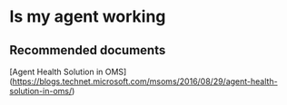 
<properties
    pageTitle="Is-my-agent-working"
    description="Troubleshooting of issues with Is my agent working Is my agent working"
    service="microsoft.operationalinsights"
    resource="operationalinsightsaccounts"
    authors="adoylemsft"
    displayorder="1"
    selfHelpType="resource"
    supportTopicIds=""
    resourceTags=""
    productPesIds=""
    cloudEnvironments="public, Blackforest, Fairfax"
/>

# Is my agent working


## **Recommended documents**
[Agent Health Solution in OMS]
(https://blogs.technet.microsoft.com/msoms/2016/08/29/agent-health-solution-in-oms/)
